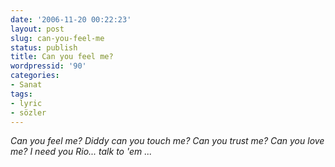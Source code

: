 ```yaml
---
date: '2006-11-20 00:22:23'
layout: post
slug: can-you-feel-me
status: publish
title: Can you feel me?
wordpressid: '90'
categories:
- Sanat
tags:
- lyric
- sözler
---
```


_Can you feel me?
Diddy can you touch me?
Can you trust me?
Can you love me?
I need you
Rio... talk to 'em ..._
